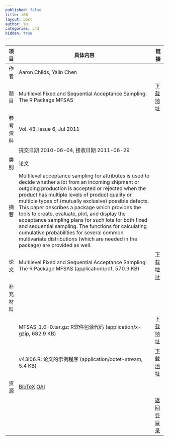 ```yaml
---
published: false
title: i06
layout: post
author: Yu
categories: v43
hidden: true
---
```


| 项目 | 具体内容 | 链接 |
|---:|---|---|
| 作者 | Aaron Childs, Yalin Chen| |
| 题目 |Multilevel Fixed and Sequential Acceptance Sampling: The R Package MFSAS | [下载地址](http://www.jstatsoft.org/v43/i06/paper) |
| 参考资料 |Vol. 43, Issue 6, Jul 2011 | |
| | 提交日期 2010-06-04, 接收日期 2011-06-29| | 
| 类别 | 论文| |
| 摘要 | Multilevel acceptance sampling for attributes is used to decide whether a lot from an incoming shipment or outgoing production is accepted or rejected when the product has multiple levels of product quality or multiple types of (mutually exclusive) possible defects. This paper describes a package which provides the tools to create, evaluate, plot, and display the acceptance sampling plans for such lots for both fixed and sequential sampling. The functions for calculating cumulative probabilities for several common multivariate distributions (which are needed in the package) are provided as well.| |
| 论文 | Multilevel Fixed and Sequential Acceptance Sampling: The R Package MFSAS  (application/pdf, 570.9 KB)| [下载地址](http://www.jstatsoft.org/v43/i06/paper) |
| 补充材料 | | |
| |MFSAS_1.0-0.tar.gz: R软件包源代码  (application/x-gzip, 682.9 KB)|  [下载地址](http://www.jstatsoft.org/v43/i06/supp/1) |
| |v43i06.R: 论文的示例程序  (application/octet-stream, 5.4 KB)|  [下载地址](http://www.jstatsoft.org/v43/i06/supp/2) |
| 资源 | [BibTeX](http://www.jstatsoft.org/v43/i06/bibtex) [OAI](http://www.jstatsoft.org/oai?verb=GetRecord&identifier=oai.jstatsoft/v43/i06&prefix=oai_dc)| |
| |  | [返回卷目录]({{site.baseurl}}/volume/v43.html) |